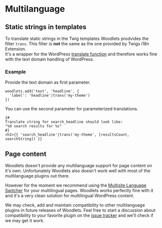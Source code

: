 # Multilanguage

## Static strings in templates
To translate static strings in the Twig templates Woodlets prodvides the filter ```trans```. This filter is **not** the same as the one provided by Twigs i18n Extension.  
It's a wrapper for the WordPress [translate function](http://codex.wordpress.org/Function_Reference/translate) and therefore works fine with the text domain handling of WordPress.

### Example
Provide the text domain as first parameter.
```twig
woodlets.add('text', 'headline', {
  'label': 'headline'|trans('my-theme')
})
```

You can use the second parameter for parameterized translations.
```twig
{#
Translate string for search_headline should look like:
"%d search results for %s"
#}
<h2>{{ 'search_headline'|trans('my-theme', [resultsCount, searchString]) }}
```

## Page content
Woodlets doesn't provide any multilanguage support for page content on it's own. Unfortunately Woodlets also doesn't work well with most of the multilanguage plugins out there.

However for the moment we recommend using the [Multisite Language Switcher](https://de.wordpress.org/plugins/multisite-language-switcher/) for your multilingual pages. Woodlets works perfectly fine with it and it's a very clean solution for multilingual WordPress content.  

We may check, add and maintain compatibility to other multilanguage plugins in future releases of Woodlets. Feel free to start a discussion about compatibility to your favorite plugin on the [issue tracker](https://github.com/Neochic/Woodlets/issues) and we'll check if we may get it work.
